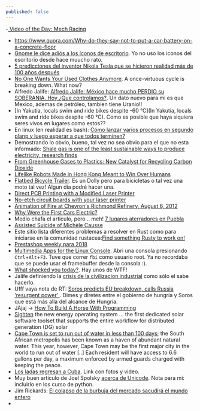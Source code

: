 ```yaml
---
published: false
---
```

-[ Video of the Day: Mech Racing]()
- https://www.quora.com/Why-do-they-say-not-to-put-a-car-battery-on-a-concrete-floor
- [Gnome le dice adiós a los íconos de escritorio](http://www.omgubuntu.co.uk/2018/01/gnome-desktop-icons-removed-3-28). Yo no uso los iconos del escritorio desde hace muucho rato.
- [5 predicciones del inventor Nikola Tesla que se hicieron realidad más de 100 años después](http://www.bbc.com/mundo/noticias-42669125)
- [No One Wants Your Used Clothes Anymore](https://www.bloomberg.com/view/articles/2018-01-15/no-one-wants-your-used-clothes-anymore).  A once-virtuous cycle is breaking down. What now? 
- Alfredo Jalife: [Alfredo Jalife: México hace mucho PERDIO su SOBERANIA. Hoy ¿Que controlamos?](https://www.youtube.com/watch?v=nZGZdsQRuQ4). Un dato nuevo para mi es que Mexico, ademas de petróleo, tambien tiene Uranio!!
- [In Yakutia, locals swim and ride bikes despite -60 °C](In Yakutia, locals swim and ride bikes despite -60 °C). Como es posible que haya siquiera seres vivos en lugares como estos??
- En linux (en realidad es bash):  [Cómo lanzar varios procesos en segundo planp y luego esperar a que todos terminen?](https://stackoverflow.com/questions/14254118/waiting-for-background-processes-to-finish-before-exiting-script)
- Demostrando lo obvio, bueno, tal vez no sea obvio para el que no esta informado: [Shale gas is one of the least sustainable ways to produce electricity, research finds](https://phys.org/news/2018-01-shale-gas-sustainable-ways-electricity.html)
- [From Greenhouse Gases to Plastics: New Catalyst for Recycling Carbon Dioxide](https://www.pddnet.com/news/2018/01/greenhouse-gases-plastics-new-catalyst-recycling-carbon-dioxide)
- [ Lifelike Robots Made in Hong Kong Meant to Win Over Humans](https://www.pddnet.com/news/2018/01/lifelike-robots-made-hong-kong-meant-win-over-humans)
- [Flatbed Bicycle Trailer](http://www.instructables.com/id/Flatbed-Bicycle-Trailer/). Es un Dolly pero para bicicletas o tal vez una moto tal vez! Algun día podré hacer una.
- [Direct PCB Printing with a Modified Laser Printer](https://www.youtube.com/watch?v=5FWUul62irY)
- [No-etch circuit boards with your laser printer](https://www.youtube.com/watch?v=mwwA1d2s2OQ)
- [Animation of Fire at Chevron's Richmond Refinery, August 6, 2012](https://www.youtube.com/watch?v=QiILbGbk8Qk)
- [Why Were the First Cars Electric?](https://www.youtube.com/watch?v=XlMFLPGUiQE)
- Medio chafa el articulo, pero .. meh! [7 lugares aterradores en Puebla](http://pueblados22.mx/7-lugares-aterradores-en-puebla/)
- [Assisted Suicide of Michèle Causse](https://www.youtube.com/watch?v=JfyxUO4ZsDo)
- Este sitio lista diferentes problemas a resolver en Rust como para iniciarse en la comunidad rustacea:[Find something Rusty to work on!](https://www.rustaceans.org/findwork/starters)
- [Prestashop weekly para 2018](http://build.prestashop.com/news/coreweekly-week-02-2018/)
- [Multimedia Apps for the Linux Console](https://www.linux.com/learn/intro-to-linux/2018/1/multimedia-apps-linux-console). Abri una consola presionando `Ctrl`+`Alt`+`F3`. Tuve que correr `fbi` como usuario root. Ya no recordaba que se puede usar el framebuffer desde la consola :).
- [What shocked you today?](https://www.quora.com/What-shocked-you-today). Hay unos de WTF!
- Jalife definiendo la [crisis de la civilizacion industrial](https://www.youtube.com/watch?v=O_MrHEMM8co) como sólo el sabe hacerlo.
- Ufff vaya nota de RT: [ Soros predicts EU breakdown, calls Russia ‘resurgent power’ ](https://www.rt.com/news/416260-soros-eu-collapse-russia/). Dimes y diretes entre el gobierno de hungría y Soros que está más alla del alcance de Hungría.
- JAjaj -> [How To Build A Horse With Programming](https://blog.toggl.com/build-horse-programming/)
- [Sighten](https://www.sighten.io/) the new energy operating system ... the first dedicated solar software toolset that supports the entire workflow for distributed generation (DG) solar
- [Cape Town is set to run out of water in less than 100 days](http://www.sciencealert.com/cape-town-south-africa-is-set-to-run-out-of-water-in-less-than-100-days-day-zero); the South African metropolis has been known as a haven of abundant natural water. This year, however, Cape Town may be the first major city in the world to run out of water [..] Each resident will have access to 6.6 gallons per day, a maximum enforced by armed guards charged with keeping the peace.
- [Los ladas regresan a Cuba](http://www.acn.cu/cuba/31582-regresan-los-ladas-a-cuba-fotos-y-video). Link con fotos y video.
- Muy buen artículo de Joel Spolsky [acerca de Unicode](https://www.joelonsoftware.com/2003/10/08/the-absolute-minimum-every-software-developer-absolutely-positively-must-know-about-unicode-and-character-sets-no-excuses/). Nota para mi: incluirlo en los curso de python.
- Jim Rickards: [El colapso de la burbuja del mercado sacudirá el mundo entero](https://actualidad.rt.com/actualidad/260399-colapso-burbuja-mercado-sacudir)
- 
